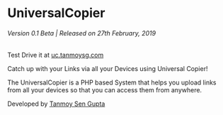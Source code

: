 # UniversalCopier

###### Version 0.1 Beta | Released on 27th February, 2019

Test Drive it at [uc.tanmoysg.com](uc.tanmnoysg.com)


Catch up with your Links via all your Devices using Universal Copier!

The UniversalCopier is a PHP based System that helps you upload links from all your devices so that you can access them from anywhere.

Developed by [Tanmoy Sen Gupta](tanmoysg.com) 

